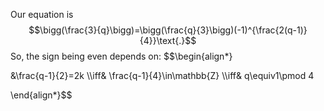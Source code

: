 Our equation is 
$$\bigg(\frac{3}{q}\bigg)=\bigg(\frac{q}{3}\bigg)(-1)^{\frac{2(q-1)}{4}}\text{.}$$
So, the sign being even depends on:
$$\begin{align*}

&\frac{q-1}{2}=2k
\\\iff& \frac{q-1}{4}\in\mathbb{Z}
\\\iff& q\equiv1\pmod 4

\end{align*}$$